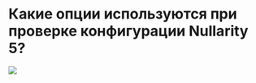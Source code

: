 # Какие опции используются при проверке конфигурации Nullarity 5?

![](../img/2019_10_01_17_37_391.png)